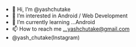 - 👋 Hi, I’m @yashchutake
- 👀 I’m interested in Android / Web Development
- 🌱 I’m currently learning ...Android
- 📫 How to reach me ...yashchutake@gmail.com
-  @yash_chutake(Instagram)
<!---
yashchutake10/yashchutake10 is a ✨ special ✨ repository because its `README.md` (this file) appears on your GitHub profile.
You can click the Preview link to take a look at your changes.
- 💞️ I’m looking to collaborate on ...
--->
